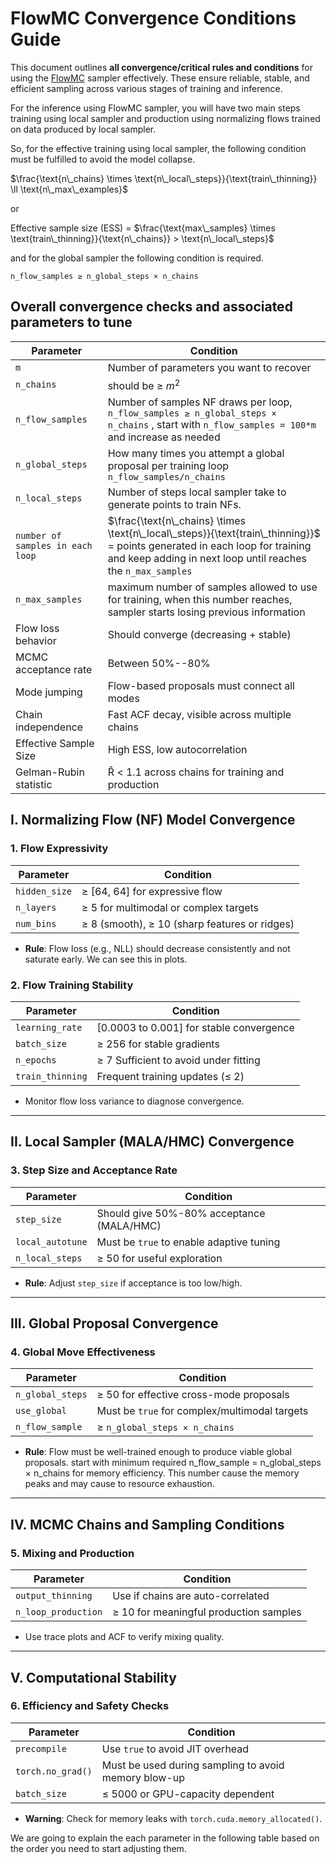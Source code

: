 # FlowMC Convergence Conditions Guide

This document outlines **all convergence/critical rules and conditions** for using the [FlowMC](https://github.com/kazewong/flowMC) sampler effectively. These ensure reliable, stable, and efficient sampling across various stages of training and inference.

For the inference using FlowMC sampler, you will have two main steps training using local sampler and production using normalizing flows trained on data produced by local sampler.

So, for the effective training using local sampler, the following condition must be fulfilled to avoid the model collapse.

$\frac{\text{n\_chains} \times \text{n\_local\_steps}}{\text{train\_thinning}} \ll \text{n\_max\_examples}$

or

Effective sample size (ESS) = $\frac{\text{max\_samples} \times \text{train\_thinning}}{\text{n\_chains}} > \text{n\_local\_steps}$


and for the global sampler the following condition is required.

`n_flow_samples ≥ n_global_steps × n_chains`

## Overall convergence checks and associated parameters to tune

| Parameter     | Condition                                     | 
| ------------- | --------------------------------------------- |
| `m` | Number of parameters you want to recover |
| `n_chains` | should be ≥ $m^2$ |
| `n_flow_samples`| Number of samples NF draws per loop,  `n_flow_samples ≥ n_global_steps × n_chains` , start with `n_flow_samples = 100*m` and increase as needed |
| `n_global_steps` | How many times you attempt a global proposal per training loop `n_flow_samples/n_chains` |
| `n_local_steps` | Number of steps local sampler take to generate points to train NFs. |
| `number of samples in each loop` | $\frac{\text{n\_chains} \times \text{n\_local\_steps}}{\text{train\_thinning}}$ = points generated in each loop for training and keep adding in next loop until reaches the `n_max_samples` |
| `n_max_samples`    | maximum number of samples allowed to use for training, when this number reaches, sampler starts losing previous information |
| Flow loss behavior     | Should converge (decreasing + stable)          |
| MCMC acceptance rate   | Between 50%--80%                               |
| Mode jumping           | Flow-based proposals must connect all modes    |
| Chain independence     | Fast ACF decay, visible across multiple chains |
| Effective Sample Size  | High ESS, low autocorrelation                  |
| Gelman-Rubin statistic | R̂ < 1.1 across chains for training and production |

## I. Normalizing Flow (NF) Model Convergence

### 1. Flow Expressivity

| Parameter     | Condition                                     | 
| ------------- | --------------------------------------------- |
| `hidden_size` | ≥ \[64, 64] for expressive flow               |
| `n_layers`    | ≥ 5 for multimodal or complex targets         |
| `num_bins`    | ≥ 8 (smooth), ≥ 10 (sharp features or ridges) |

* **Rule**: Flow loss (e.g., NLL) should decrease consistently and not saturate early. We can see this in plots.

### 2. Flow Training Stability

| Parameter        | Condition                                  |
| ---------------- | ------------------------------------------ |
| `learning_rate`  | [0.0003 to 0.001] for stable convergence |
| `batch_size`     | ≥ 256 for stable gradients                 |
| `n_epochs`       | ≥ 7 Sufficient to avoid under fitting      |
| `train_thinning` | Frequent training updates (≤ 2)            |

* Monitor flow loss variance to diagnose convergence.

---

## II. Local Sampler (MALA/HMC) Convergence

### 3. Step Size and Acceptance Rate

| Parameter        | Condition                                 |
| ---------------- | ----------------------------------------- |
| `step_size`      | Should give 50%-80% acceptance (MALA/HMC) |
| `local_autotune` | Must be `true` to enable adaptive tuning  |
| `n_local_steps`  | ≥ 50 for useful exploration               |

* **Rule**: Adjust `step_size` if acceptance is too low/high.

---

## III. Global Proposal Convergence

### 4. Global Move Effectiveness

| Parameter        | Condition                                     |
| ---------------- | --------------------------------------------- |
| `n_global_steps` | ≥ 50 for effective cross-mode proposals       |
| `use_global`     | Must be `true` for complex/multimodal targets |
| `n_flow_sample`  | ≥ `n_global_steps × n_chains`                 |

* **Rule**: Flow must be well-trained enough to produce viable global proposals. start with minimum required n_flow_sample = n_global_steps × n_chains for memory efficiency. This number cause the memory peaks and may cause to resource exhaustion.

---

## IV. MCMC Chains and Sampling Conditions

### 5. Mixing and Production

| Parameter           | Condition                              |
| ------------------- | -------------------------------------- |
| `output_thinning`   | Use if chains are auto-correlated      |
| `n_loop_production` | ≥ 10 for meaningful production samples |

* Use trace plots and ACF to verify mixing quality.

---

## V. Computational Stability

### 6. Efficiency and Safety Checks

| Parameter         | Condition                                            |
| ----------------- | ---------------------------------------------------- |
| `precompile`      | Use `true` to avoid JIT overhead                     |
| `torch.no_grad()` | Must be used during sampling to avoid memory blow-up |
| `batch_size`      | ≤ 5000 or GPU-capacity dependent |

* **Warning**: Check for memory leaks with `torch.cuda.memory_allocated()`.

We are going to explain the each parameter in the following table based on the order you need to start adjusting them.


